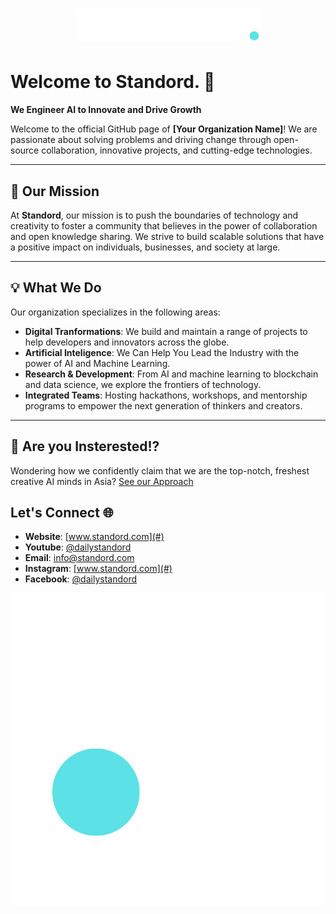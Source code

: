 <div align="center">

# ![Standord Logo](/images/logo_no_bg_2.png)

<div align="left">

# Welcome to Standord. 🌟

**We Engineer AI to Innovate and Drive Growth**

Welcome to the official GitHub page of **[Your Organization Name]**! We are passionate about solving problems and driving change through open-source collaboration, innovative projects, and cutting-edge technologies.

---

## 🚀 Our Mission

At **Standord**, our mission is to push the boundaries of technology and creativity to foster a community that believes in the power of collaboration and open knowledge sharing. We strive to build scalable solutions that have a positive impact on individuals, businesses, and society at large.

---

## 💡 What We Do

Our organization specializes in the following areas:

- **Digital Tranformations**: We build and maintain a range of projects to help developers and innovators across the globe.
- **Artificial Inteligence**: We Can Help You Lead the Industry with the power of AI and Machine Learning.
- **Research & Development**: From AI and machine learning to blockchain and data science, we explore the frontiers of technology.
- **Integrated Teams**: Hosting hackathons, workshops, and mentorship programs to empower the next generation of thinkers and creators.

---

## 🤝 Are you Insterested!?

Wondering how we confidently claim that we are the top-notch, freshest creative AI minds in Asia? [See our Approach](#)


## Let's Connect 🌐

- **Website**: [www.standord.com](#)
- **Youtube**: [@dailystandord](#)
- **Email**: [info@standord.com](mailto:info@standord.com)
- **Instagram**: [www.standord.com](#)
- **Facebook**: [@dailystandord](#)

<div align="center">

![Standord Logo](/images/logo_no_bg.png)
